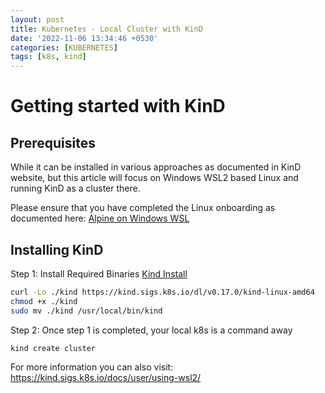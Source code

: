 ```yaml
---
layout: post
title: Kubernetes - Local Cluster with KinD
date: '2022-11-06 13:34:46 +0530'
categories: [KUBERNETES]
tags: [k8s, kind]
---
```

# Getting started with KinD

## Prerequisites

While it can be installed in various approaches as documented in KinD website, but this article will focus on Windows WSL2 based Linux and running KinD as a cluster there.

Please ensure that you have completed the Linux onboarding as documented here: [Alpine on Windows WSL](https://dev.to/bowmanjd/install-docker-on-windows-wsl-without-docker-desktop-34m9)

## Installing KinD

Step 1: Install Required Binaries [Kind Install](https://kind.sigs.k8s.io/docs/user/quick-start#installation)

```bash 
curl -Lo ./kind https://kind.sigs.k8s.io/dl/v0.17.0/kind-linux-amd64
chmod +x ./kind
sudo mv ./kind /usr/local/bin/kind
```

Step 2: Once step 1 is completed, your local k8s is a command away

`kind create cluster`

For more information you can also visit: https://kind.sigs.k8s.io/docs/user/using-wsl2/